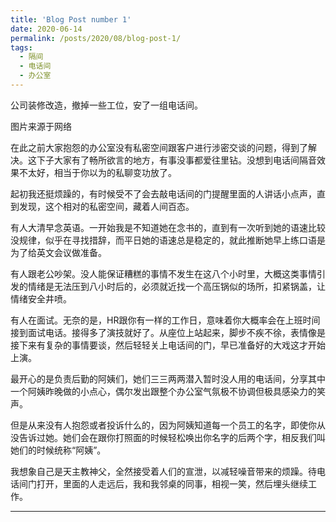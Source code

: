 ```yaml
---
title: 'Blog Post number 1'
date: 2020-06-14
permalink: /posts/2020/08/blog-post-1/
tags:
  - 隔间
  - 电话间
  - 办公室
---
```



公司装修改造，撤掉一些工位，安了一组电话间。

图片来源于网络

在此之前大家抱怨的办公室没有私密空间跟客户进行涉密交谈的问题，得到了解决。这下子大家有了畅所欲言的地方，有事没事都爱往里钻。没想到电话间隔音效果不太好，相当于你以为的私聊变功放了。
 
起初我还挺烦躁的，有时候受不了会去敲电话间的门提醒里面的人讲话小点声，直到发现，这个相对的私密空间，藏着人间百态。

有人大清早念英语。一开始我是不知道她在念书的，直到有一次听到她的语速比较没规律，似乎在寻找措辞，而平日她的语速总是稳定的，就此推断她早上练口语是为了给英文会议做准备。
 
有人跟老公吵架。没人能保证糟糕的事情不发生在这八个小时里，大概这类事情引发的情绪是无法压到八小时后的，必须就近找一个高压锅似的场所，扣紧锅盖，让情绪安全井喷。
 
有人在面试。无奈的是，HR跟你有一样的工作日，意味着你大概率会在上班时间接到面试电话。接得多了演技就好了。从座位上站起来，脚步不疾不徐，表情像是接下来有复杂的事情要谈，然后轻轻关上电话间的门，早已准备好的大戏这才开始上演。


最开心的是负责后勤的阿姨们，她们三三两两潜入暂时没人用的电话间，分享其中一个阿姨昨晚做的小点心，偶尔发出跟整个办公室气氛极不协调但极具感染力的笑声。

但是从来没有人抱怨或者投诉什么的，因为阿姨知道每一个员工的名字，即使你从没告诉过她。她们会在跟你打照面的时候轻松唤出你名字的后两个字，相反我们叫她们的时候统称“阿姨”。
 
我想象自己是天主教神父，全然接受着人们的宣泄，以减轻噪音带来的烦躁。待电话间门打开，里面的人走远后，我和我邻桌的同事，相视一笑，然后埋头继续工作。
 
------